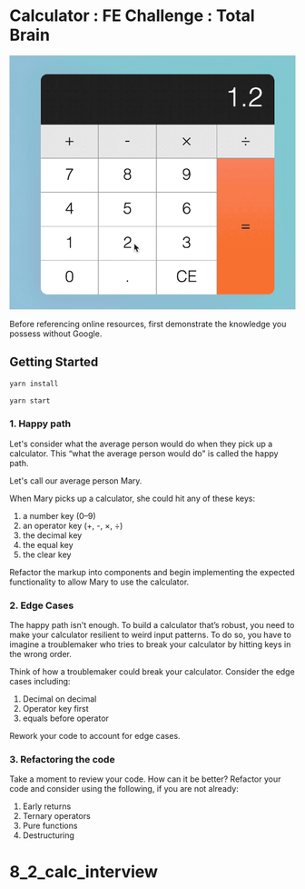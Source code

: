 # Calculator : FE Challenge : Total Brain

![Calculator](src/calculator.gif)

Before referencing online resources, first demonstrate the knowledge you possess without Google.

## Getting Started

```
yarn install
```

```
yarn start
```

### 1. Happy path

Let's consider what the average person would do when they pick up a calculator. This “what the average person would do" is called the happy path.

Let's call our average person Mary.

When Mary picks up a calculator, she could hit any of these keys:

1. a number key (0–9)
2. an operator key (+, -, ×, ÷)
3. the decimal key
4. the equal key
5. the clear key

Refactor the markup into components and begin implementing the expected functionality to allow Mary to use the calculator.


### 2. Edge Cases

The happy path isn't enough. To build a calculator that’s robust, you need to make your calculator resilient to weird input patterns. To do so, you have to imagine a troublemaker who tries to break your calculator by hitting keys in the wrong order.

Think of how a troublemaker could break your calculator. Consider the edge cases including:

1. Decimal on decimal
2. Operator key first
3. equals before operator

Rework your code to account for edge cases.

### 3. Refactoring the code

Take a moment to review your code. How can it be better? Refactor your code and consider using the following, if you are not already:

1. Early returns
2. Ternary operators
3. Pure functions
4. Destructuring
# 8_2_calc_interview
